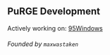 ## PuRGE Development
Actively working on: [95Windows](https://github.com/maxwastakenyt/95windows)
###### Founded by `maxwastaken`
